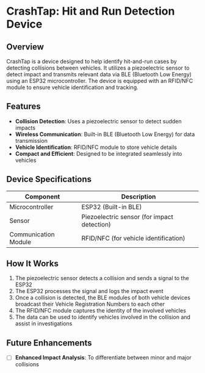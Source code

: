 # CrashTap: Hit and Run Detection Device

## Overview

CrashTap is a device designed to help identify hit-and-run cases by detecting collisions between vehicles. It utilizes a piezoelectric sensor to detect impact and transmits relevant data via BLE (Bluetooth Low Energy) using an ESP32 microcontroller. The device is equipped with an RFID/NFC module to ensure vehicle identification and tracking.

## Features

- **Collision Detection**: Uses a piezoelectric sensor to detect sudden impacts
- **Wireless Communication**: Built-in BLE (Bluetooth Low Energy) for data transmission
- **Vehicle Identification**: RFID/NFC module to store vehicle details
- **Compact and Efficient**: Designed to be integrated seamlessly into vehicles

## Device Specifications

| Component            | Description                                 |
| -------------------- | ------------------------------------------- |
| Microcontroller      | ESP32 (Built-in BLE)                        |
| Sensor               | Piezoelectric sensor (for impact detection) |
| Communication Module | RFID/NFC (for vehicle identification)       |

## How It Works

1. The piezoelectric sensor detects a collision and sends a signal to the ESP32
2. The ESP32 processes the signal and logs the impact event
3. Once a collision is detected, the BLE modules of both vehicle devices broadcast their Vehicle Registration Numbers to each other
4. The RFID/NFC module captures the identity of the involved vehicles
5. The data can be used to identify vehicles involved in the collision and assist in investigations

## Future Enhancements

- [ ] **Enhanced Impact Analysis**: To differentiate between minor and major collisions
